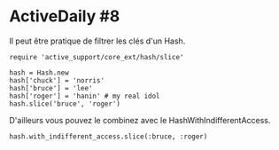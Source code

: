 # ActiveDaily #8

Il peut être pratique de filtrer les clés d'un Hash.

    require 'active_support/core_ext/hash/slice'

    hash = Hash.new
    hash['chuck'] = 'norris'
    hash['bruce'] = 'lee'
    hash['roger'] = 'hanin' # my real idol
    hash.slice('bruce', 'roger')

D'ailleurs vous pouvez le combinez avec le HashWithIndifferentAccess.

    hash.with_indifferent_access.slice(:bruce, :roger)
